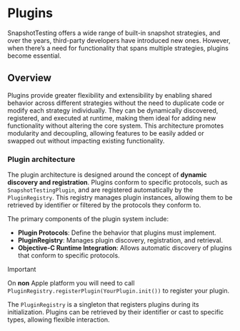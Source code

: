 # Plugins

SnapshotTesting offers a wide range of built-in snapshot strategies, and over the years, third-party developers have introduced new ones. However, when there’s a need for functionality that spans multiple strategies, plugins become essential.

## Overview

Plugins provide greater flexibility and extensibility by enabling shared behavior across different strategies without the need to duplicate code or modify each strategy individually. They can be dynamically discovered, registered, and executed at runtime, making them ideal for adding new functionality without altering the core system. This architecture promotes modularity and decoupling, allowing features to be easily added or swapped out without impacting existing functionality.

### Plugin architecture

The plugin architecture is designed around the concept of **dynamic discovery and registration**. Plugins conform to specific protocols, such as `SnapshotTestingPlugin`, and are registered automatically by the `PluginRegistry`. This registry manages plugin instances, allowing them to be retrieved by identifier or filtered by the protocols they conform to.

The primary components of the plugin system include:

- **Plugin Protocols**: Define the behavior that plugins must implement.
- **PluginRegistry**: Manages plugin discovery, registration, and retrieval.
- **Objective-C Runtime Integration**: Allows automatic discovery of plugins that conform to specific protocols.

> [!IMPORTANT]  
> On **non** Apple platform you will need to call `PluginRegistry.registerPlugin(YourPlugin.init())` to register your plugin.

The `PluginRegistry` is a singleton that registers plugins during its initialization. Plugins can be retrieved by their identifier or cast to specific types, allowing flexible interaction.

